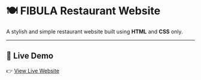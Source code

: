 # 🍽️ FIBULA Restaurant Website

A stylish and simple restaurant website built using **HTML** and **CSS** only.

---

## 🔗 Live Demo

👉 [View Live Website](http://127.0.0.1:5501/project/main.html)



